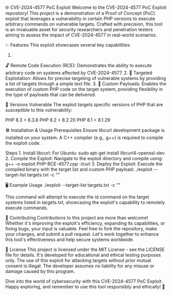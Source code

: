 🌐 CVE-2024-4577 PoC Exploit
Welcome to the CVE-2024-4577 PoC Exploit repository! This project is a demonstration of a Proof of Concept (PoC) exploit that leverages a vulnerability in certain PHP versions to execute arbitrary commands on vulnerable targets. Crafted with precision, this tool is an invaluable asset for security researchers and penetration testers aiming to assess the impact of CVE-2024-4577 in real-world scenarios.

✨ Features
This exploit showcases several key capabilities:

1.
🔓 Remote Code Execution (RCE):
Demonstrates the ability to execute arbitrary code on systems affected by CVE-2024-4577.
2.
🎯 Targeted Exploitation:
Allows for precise targeting of vulnerable systems by providing a list of targets through a simple text file.
3.
📜 Custom Payloads:
Enables the execution of custom PHP code on the target system, providing flexibility in the type of payloads that can be delivered.


🎯 Versions Vulnerable
The exploit targets specific versions of PHP that are susceptible to this vulnerability:

PHP 8.3 < 8.3.8
PHP 8.2 < 8.2.20
PHP 8.1 < 8.1.29


🛠 Installation & Usage
Prerequisites
Ensure libcurl development package is installed on your system.
A C++ compiler (e.g., g++) is required to compile the exploit code.


Steps
1.
Install libcurl:
For Ubuntu: sudo apt-get install libcurl4-openssl-dev
2.
Compile the Exploit:
Navigate to the exploit directory and compile using:
g++ -o exploit PHP-RCE-4577.cpp -lcurl
3.
Deploy the Exploit:
Execute the compiled binary with the target list and custom PHP payload:
./exploit --target-list targets.txt -c "<?php system('calc')?>"


🖥️ Example Usage
./exploit --target-list targets.txt -c "<?php system('id')?>"

This command will attempt to execute the id command on the target systems listed in targets.txt, showcasing the exploit's capability to remotely execute commands.

🤝 Contributing
Contributions to this project are more than welcome! Whether it's improving the exploit's efficiency, expanding its capabilities, or fixing bugs, your input is valuable. Feel free to fork the repository, make your changes, and submit a pull request. Let's work together to enhance this tool's effectiveness and help secure systems worldwide.

📜 License
This project is licensed under the MIT License - see the LICENSE file for details. It's developed for educational and ethical testing purposes only. The use of this exploit for attacking targets without prior mutual consent is illegal. The developer assumes no liability for any misuse or damage caused by this program.

Dive into the world of cybersecurity with this CVE-2024-4577 PoC Exploit. Happy exploring, and remember to use this tool responsibly and ethically! 🚀
